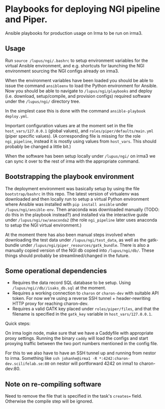 # Playbooks for deploying NGI pipeline and Piper. 

Ansible playbooks for production usage on Irma to be run on irma3. 

## Usage 

Run `source /lupus/ngi/.bashrc` to setup environment variables for the virtual Ansible environment, and e.g. shortcuts for launching the NGI environment sourcing the NGI configs already on irma3. 

When the environment variables have been loaded you should be able to issue the command `ansibleenv` to load the Python environment for Ansible. Now you should be able to navigate to `/lupus/ngi/playbooks` and deploy (i.e. download, setup/compile, and provision configs) required software under the `/lupus/ngi/` directory tree. 

In the simplest case this is done with the command `ansible-playbook deploy.yml`. 

Important configuration values are at the moment set in the file `host_vars/127.0.0.1` (global values), and `roles/piper/defaults/main.yml` (piper specific values). (A corresponding file is missing for the role `ngi_pipeline`, instead it is mostly using values from `host_vars`. This should probably be changed a little bit.) 

When the software has been setup locally under `/lupus/ngi/` on irma3 we can sync it over to the rest of irma with the appropriate command. 

## Bootstrapping the playbook environment 

The deployment environment was basically setup by using the file `bootstrap/bashrc` in this repo. The latest version of virtualenv was downloaded and then locally run to setup a virtual Python environment where Ansible was installed with `pip install ansible` under `/lupus/ngi/ansible-env`. Then anaconda was downloaded manually (TODO: do this in the playbook instead?) and installed via the interactive guide under `/lupus/ngi/sw/anaconda2` (the role `ngi_pipeline` later uses anaconda to setup the NGI virtual environment.)

At the moment there has also been manual steps involved when downloading the test data under `/lupus/ngi/test_data`, as well as the gatk-bundle under `/lupus/ngi/piper_resources/gatk_bundle`. There is also a manually copied version of the NGI db copied into `/lupus/ngi/db/`. These things should probably be streamlined/changed in the future.  

## Some operational dependencies

- Requires the data record SQL database to be setup. Using `/lupus/ngi//db//isaks_db.sql` at the moment. 
- Requires a working connection to `charon` or `charon-dev` with suitable API token. For now we're using a reverse SSH tunnel + header-rewriting HTTP proxy for reaching charon-dev. 
- Requires a valid GATK key placed under `roles/piper/files`, and that the filename is specified in the `gatk_key` variable in `host_vars/127.0.0.1`. 

Quick steps: 

On irma login node, make sure that we have a Caddyfile with appropriate proxy settings. Running the binary `caddy` will load the configs and start proxying traffic between the two port numbers mentioned in the config file. 

For this to we also have to have an SSH tunnel up and running from nestor to irma. Something like `ssh johanhe@irma1 -R *:4242:charon-dev.scilifelab.se:80` on nestor will portforward 4242 on irma1 to charon-dev:80.

## Note on re-compiling software

Need to remove the file that is specified in the task's `creates=` field. Otherwise the compile step will be ignored.  
